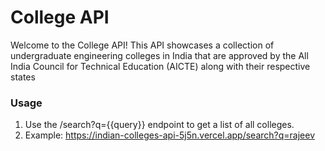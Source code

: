 # College API

Welcome to the College API! This API showcases a collection of undergraduate engineering colleges in India that are approved by the All India Council for Technical Education (AICTE) along with their respective states

### Usage

1. Use the /search?q={{query}} endpoint to get a list of all colleges.
2. Example: https://indian-colleges-api-5j5n.vercel.app/search?q=rajeev



